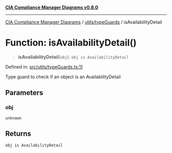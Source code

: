 [**CIA Compliance Manager Diagrams v0.8.0**](../../../README.md)

***

[CIA Compliance Manager Diagrams](../../../modules.md) / [utils/typeGuards](../README.md) / isAvailabilityDetail

# Function: isAvailabilityDetail()

> **isAvailabilityDetail**(`obj`): `obj is AvailabilityDetail`

Defined in: [src/utils/typeGuards.ts:11](https://github.com/Hack23/cia-compliance-manager/blob/791b5a1b6e700c8b8480de209374e4cb1086330d/src/utils/typeGuards.ts#L11)

Type guard to check if an object is an AvailabilityDetail

## Parameters

### obj

`unknown`

## Returns

`obj is AvailabilityDetail`
